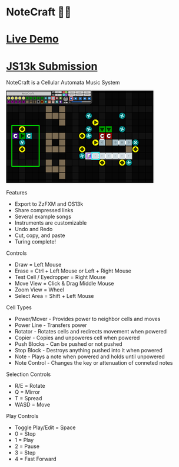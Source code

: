 # NoteCraft 🎵🔨

# [Live Demo](https://killedbyapixel.github.io/NoteCraft/)
# [JS13k Submission](https://js13kgames.com/entries/notecraft)

NoteCraft is a Cellular Automata Music System

![NoteCraft Image](/screenshotSmall.png)

Features
- Export to ZzFXM and OS13k
- Share compressed links
- Several example songs
- Instruments are customizable
- Undo and Redo
- Cut, copy, and paste
- Turing complete!

Controls
- Draw = Left Mouse
- Erase = Ctrl + Left Mouse or Left + Right Mouse
- Test Cell / Eyedropper = Right Mouse
- Move View = Click & Drag Middle Mouse
- Zoom View = Wheel
- Select Area = Shift + Left Mouse

Cell Types
- Power/Mover - Provides power to neighbor cells and moves
- Power Line - Transfers power
- Rotator - Rotates cells and redirects movement when powered
- Copier - Copies and unpoweres cell when powered
- Push Blocks - Can be pushed or not pushed
- Stop Block - Destroys anything pushed into it when powered
- Note - Plays a note when powered and holds until unpowered
- Note Control - Changes the key or attenuation of conneted notes

Selection Controls
- R/E = Rotate
- Q = Mirror
- T = Spread
- WASD = Move

Play Controls
- Toggle Play/Edit = Space
- 0 = Stop
- 1 = Play
- 2 = Pause
- 3 = Step
- 4 = Fast Forward
